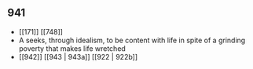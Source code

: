 ## 941
- [[171]] [[748]] 
- A seeks, through idealism, to be content with life in spite of a grinding poverty that makes life wretched
- [[942]] [[943 | 943a]] [[922 | 922b]] 

